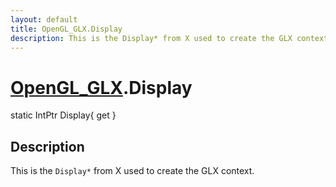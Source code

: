 ```yaml
---
layout: default
title: OpenGL_GLX.Display
description: This is the Display* from X used to create the GLX context.
---
```

# [OpenGL_GLX]({{site.url}}/Pages/Reference/OpenGL_GLX.html).Display

<div class='signature' markdown='1'>
static IntPtr Display{ get }
</div>

## Description
This is the `Display*` from X used to create the GLX
context.

